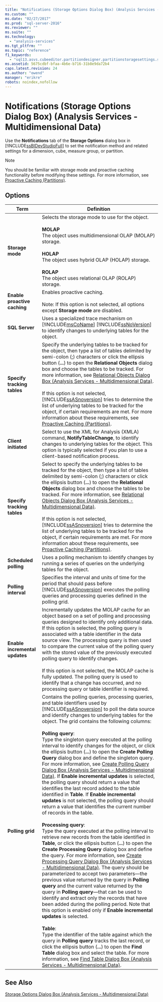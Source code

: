 ```yaml
---
title: "Notifications (Storage Options Dialog Box) (Analysis Services - Multidimensional Data) | Microsoft Docs"
ms.custom: ""
ms.date: "02/27/2017"
ms.prod: "sql-server-2016"
ms.reviewer: ""
ms.suite: ""
ms.technology: 
  - "analysis-services"
ms.tgt_pltfrm: ""
ms.topic: "reference"
f1_keywords: 
  - "sql13.asvs.cubeeditor.partitiondesigner.partitionstoragesettings.setstorageoptions.notifications.f1"
ms.assetid: 5675cdbf-bfaa-4b6e-b716-31b8e9da72b4
caps.latest.revision: 24
ms.author: "owend"
manager: "erikre"
robots: noindex,nofollow
---
```

# Notifications (Storage Options Dialog Box) (Analysis Services - Multidimensional Data)
  Use the **Notifications** tab of the **Storage Options** dialog box in [!INCLUDE[ssBIDevStudioFull](../a9notintoc/includes/ssbidevstudiofull-md.md)] to set the notification method and related settings for a dimension, cube, measure group, or partition.  
  
> [!NOTE]  
>  You should be familiar with storage mode and proactive caching functionality before modifying these settings. For more information, see [Proactive Caching &#40;Partitions&#41;](../analysis-services/multidimensional-models-olap-logical-cube-objects/partitions-proactive-caching.md).  
  
## Options  
  
|Term|Definition|  
|----------|----------------|  
|**Storage mode**|Selects the storage mode to use for the object.<br /><br /> **MOLAP**<br /> The object uses multidimensional OLAP (MOLAP) storage.<br /><br /> **HOLAP**<br /> The object uses hybrid OLAP (HOLAP) storage.<br /><br /> **ROLAP**<br /> The object uses relational OLAP (ROLAP) storage.|  
|**Enable proactive caching**|Enables proactive caching.<br /><br /> Note: If this option is not selected, all options except **Storage mode** are disabled.|  
|**SQL Server**|Uses a specialized trace mechanism on [!INCLUDE[msCoName](../a9notintoc/includes/msconame-md.md)] [!INCLUDE[ssNoVersion](../a9notintoc/includes/ssnoversion-md.md)] to identify changes to underlying tables for the object.|  
|**Specify tracking tables**|Specify the underlying tables to be tracked for the object, then type a list of tables delimited by semi-colon (;) characters or click the ellipsis button (**...**) to open the **Relational Objects** dialog box and choose the tables to be tracked. For more information, see [Relational Objects Dialog Box &#40;Analysis Services - Multidimensional Data&#41;](../a9retired/relational-objects-dialog-box-analysis-services-multidimensional-data.md).<br /><br /> If this option is not selected, [!INCLUDE[ssASnoversion](../a9notintoc/includes/ssasnoversion-md.md)] tries to determine the list of underlying tables to be tracked for the object, if certain requirements are met. For more information about these requirements, see [Proactive Caching &#40;Partitions&#41;](../analysis-services/multidimensional-models-olap-logical-cube-objects/partitions-proactive-caching.md).|  
|**Client initiated**|Select to use the XML for Analysis (XMLA) command, **NotifyTableChange**, to identify changes to underlying tables for the object. This option is typically selected if you plan to use a client-based notification process.|  
|**Specify tracking tables**|Select to specify the underlying tables to be tracked for the object, then type a list of tables delimited by semi-colon (;) characters or click the ellipsis button (**...**) to open the **Relational Objects** dialog box and choose the tables to be tracked. For more information, see [Relational Objects Dialog Box &#40;Analysis Services - Multidimensional Data&#41;](../a9retired/relational-objects-dialog-box-analysis-services-multidimensional-data.md).<br /><br /> If this option is not selected, [!INCLUDE[ssASnoversion](../a9notintoc/includes/ssasnoversion-md.md)] tries to determine the list of underlying tables to be tracked for the object, if certain requirements are met. For more information about these requirements, see [Proactive Caching &#40;Partitions&#41;](../analysis-services/multidimensional-models-olap-logical-cube-objects/partitions-proactive-caching.md).|  
|**Scheduled polling**|Uses a polling mechanism to identify changes by running a series of queries on the underlying tables for the object.|  
|**Polling interval**|Specifies the interval and units of time for the period that should pass before [!INCLUDE[ssASnoversion](../a9notintoc/includes/ssasnoversion-md.md)] executes the polling queries and processing queries defined in the polling grid.|  
|**Enable incremental updates**|Incrementally updates the MOLAP cache for an object based on a set of polling and processing queries designed to identify only additional data. If this option is selected, the polling query is associated with a table identifier in the data source view. The processing query is then used to compare the current value of the polling query with the stored value of the previously executed polling query to identify changes.<br /><br /> If this option is not selected, the MOLAP cache is fully updated. The polling query is used to identify that a change has occurred, and no processing query or table identifier is required.|  
|**Polling grid**|Contains the polling queries, processing queries, and table identifiers used by [!INCLUDE[ssASnoversion](../a9notintoc/includes/ssasnoversion-md.md)] to poll the data source and identify changes to underlying tables for the object. The grid contains the following columns:<br /><br /> **Polling query**:<br />                      Type the singleton query executed at the polling interval to identify changes for the object, or click the ellipsis button (**...**) to open the **Create Polling Query** dialog box and define the singleton query. For more information, see [Create Polling Query Dialog Box &#40;Analysis Services - Multidimensional Data&#41;](../a9retired/create-polling-query-dialog-box-analysis-services-multidimensional-data.md). If **Enable incremental updates** is selected, the polling query should return a value that identifies the last record added to the table identified in **Table**. If **Enable incremental updates** is not selected, the polling query should return a value that identifies the current number of records in the table.<br /><br /> **Processing query**:<br />                      Type the query executed at the polling interval to retrieve new records from the table identified in **Table**, or click the ellipsis button (**...**) to open the **Create Processing Query** dialog box and define the query. For more information, see [Create Processing Query Dialog Box &#40;Analysis Services - Multidimensional Data&#41;](../a9retired/create-processing-query-dialog-box-analysis-services-multidimensional-data.md). The query should be parameterized to accept two parameters—the previous value returned by the query in **Polling query** and the current value returned by the query in **Polling query**—that can be used to identify and extract only the records that have been added during the polling period. Note that this option is enabled only if **Enable incremental updates** is selected.<br /><br /> **Table**:<br />                      Type the identifier of the table against which the query in **Polling query** tracks the last record, or click the ellipsis button (**...**) to open the **Find Table** dialog box and select the table. For more information, see [Find Table Dialog Box &#40;Analysis Services - Multidimensional Data&#41;](../a9retired/find-table-dialog-box-analysis-services-multidimensional-data.md).|  
  
## See Also  
 [Storage Options Dialog Box &#40;Analysis Services - Multidimensional Data&#41;](../a9retired/storage-options-dialog-box-analysis-services-multidimensional-data.md)  
  
  